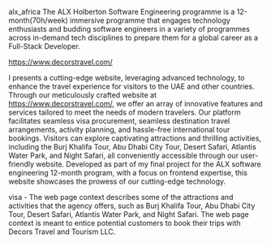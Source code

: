 alx_africa
The ALX Holberton Software Engineering programme is a 12-month(70h/week) immersive programme that engages technology enthusiasts and budding software engineers in a variety of programmes across in-demand tech disciplines to prepare them for a global career as a Full-Stack Developer.


https://www.decorstravel.com/

I presents a cutting-edge website, leveraging advanced technology, to enhance the travel experience for visitors to the UAE and other countries. Through our meticulously crafted website at https://www.decorstravel.com/, we offer an array of innovative features and services tailored to meet the needs of modern travelers. Our platform facilitates seamless visa procurement, seamless destination travel arrangements, activity planning, and hassle-free international tour bookings. Visitors can explore captivating attractions and thrilling activities, including the Burj Khalifa Tour, Abu Dhabi City Tour, Desert Safari, Atlantis Water Park, and Night Safari, all conveniently accessible through our user-friendly website. Developed as part of my final project for the ALX software engineering 12-month program, with a focus on frontend expertise, this website showcases the prowess of our cutting-edge technology.

visa -
The web page context describes some of the attractions and activities that the agency offers, such as Burj Khalifa Tour, Abu Dhabi City Tour, Desert Safari, Atlantis Water Park, and Night Safari. The web page context is meant to entice potential customers to book their trips with Decors Travel and Tourism LLC.
